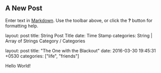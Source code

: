 ## A New Post

Enter text in [Markdown](http://daringfireball.net/projects/markdown/). Use the toolbar above, or click the **?** button for formatting help.

layout: post
title:  String Post Title
date:   Time Stamp
categories: String | Array of Strings Category / Categories 

 layout: post
 title:  "The One with the Blackout"
 date:   2016-03-30 19:45:31 +0530
 categories: ["life", "friends"]
 
 
 Hello World!
